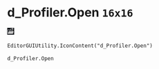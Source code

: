 # d_Profiler.Open `16x16`
<img src="/img/d_Profiler.Open.png" width=16 height=16>

``` CSharp
EditorGUIUtility.IconContent("d_Profiler.Open")
```
```
d_Profiler.Open
```
